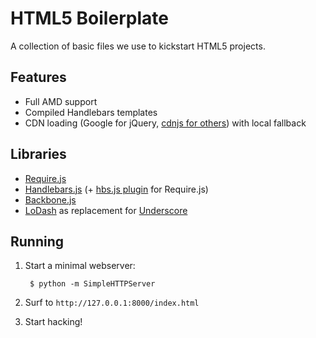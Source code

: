 HTML5 Boilerplate
=================

A collection of basic files we use to kickstart HTML5 projects.

Features
--------
* Full AMD support
* Compiled Handlebars templates
* CDN loading (Google for jQuery, [cdnjs for others](http://cdnjs.com/)) with local fallback

Libraries
---------
* [Require.js](http://requirejs.org/)
* [Handlebars.js](http://handlebarsjs.com/) (+ [hbs.js plugin](https://github.com/SlexAxton/require-handlebars-plugin) for Require.js)
* [Backbone.js](http://backbonejs.org/)
* [LoDash](http://lodash.com/) as replacement for [Underscore](http://underscorejs.org/)

Running
-------
1. Start a minimal webserver:

        $ python -m SimpleHTTPServer

2. Surf to `http://127.0.0.1:8000/index.html`

3. Start hacking!